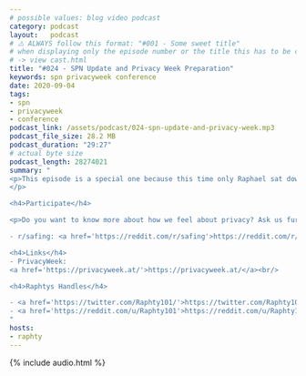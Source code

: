 ```yaml
---
# possible values: blog video podcast
category: podcast
layout:   podcast
# ⚠️ ALWAYS follow this format: "#001 - Some sweet title"
# when displaying only the episode number or the title this has to be constant
# -> view cast.html
title: "#024 - SPN Update and Privacy Week Preparation"
keywords: spn privacyweek conference
date: 2020-09-04
tags:
- spn
- privacyweek
- conference
podcast_link: /assets/podcast/024-spn-update-and-privacy-week.mp3
podcast_file_size: 28.2 MB
podcast_duration: "29:27"
# actual byte size
podcast_length: 28274021
summary: "
<p>This episode is a special one because this time only Raphael sat down to talk about what is happening in the company. He talks about the current state of the SPN and gives insight into our thought process during the release. He also gives a sneak peak of the talk he prepared for the Austrian Privacy Week.
</p>

<h4>Participate</h4>

<p>Do you want to know more about how we feel about privacy? Ask us further questions on reddit:</p>

- r/safing: <a href='https://reddit.com/r/safing'>https://reddit.com/r/safing</a><br/>

<h4>Links</h4>
- PrivacyWeek:
<a href='https://privacyweek.at/'>https://privacyweek.at/</a><br/>

<h4>Raphtys Handles</h4>

- <a href='https://twitter.com/Raphty101/'>https://twitter.com/Raphty101/</a><br/>
- <a href='https://reddit.com/u/Raphty101'>https://reddit.com/u/Raphty101</a><br/>
"
hosts:
- raphty
---
```


{% include audio.html %}
